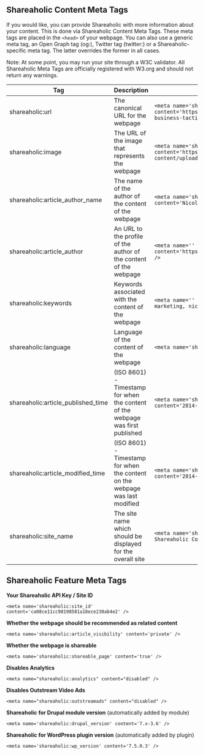 Shareaholic Content Meta Tags
---

If you would like, you can provide Shareaholic with more information about your content. This is done via Shareaholic Content Meta Tags.  These meta tags are placed in the `<head>` of your webpage. You can also use a generic meta tag, an Open Graph tag (og:), Twitter tag (twitter:) or a Shareaholic-specific meta tag. The latter overrides the former in all cases.

Note: At some point, you may run your site through a W3C validator. All Shareaholic Meta Tags are officially registered with W3.org and should not return any warnings.

| Tag | Description | Example |
|-----|-------------|---------|
|shareaholic:url |The canonical URL for the webpage|`<meta name='shareaholic:url' content='https://blog.shareaholic.com/pinterest-for-business-tactics/' />`|
|shareaholic:image|The URL of the image that represents the webpage|`<meta name='shareaholic:image' content='https://blog.shareaholic.com/wp-content/uploads/2014/08/pinterest-tablet.jpg' />`|
|shareaholic:article_author_name|The name of the author of the content of the webpage|`<meta name='shareaholic:article_author_name' content='Nicole Kohler' />`|
|shareaholic:article_author|An URL to the profile of the author of the content of the webpage|`<meta name='' content='https://blog.shareaholic.com/author/dwong/' />`|
|shareaholic:keywords|Keywords associated with the content of the webpage|`<meta name='' content='business, guest post, marketing, nicole kohler, pinterest' />`|
|shareaholic:language|Language of the content of the webpage|`<meta name='shareaholic:language' content='en-US' />`|
|shareaholic:article_published_time|(ISO 8601) - Timestamp for when the content of the webpage was first published|`<meta name='shareaholic:article_published_time' content='2014-08-05T17:53:26+00:00' />`|
|shareaholic:article_modified_time|(ISO 8601) - Timestamp for when the content on the webpage was last modified|`<meta name='shareaholic:article_modified_time' content='2014-08-19T12:48:49+00:00' />`|
|shareaholic:site_name|The site name which should be displayed for the overall site|`<meta name='shareaholic:site_name' content='The Shareaholic Content Marketing Blog' />`|


Shareaholic Feature Meta Tags
---

**Your Shareaholic API Key / Site ID**

`<meta name='shareaholic:site_id' content='ca08ce11cc98198581a18ece230ab4e2' />`

**Whether the webpage should be recommended as related content**

`<meta name='shareaholic:article_visibility' content='private' />`

**Whether the webpage is shareable**

`<meta name='shareaholic:shareable_page' content='true' />`

**Disables Analytics**

`<meta name="shareaholic:analytics" content="disabled" />`

**Disables Outstream Video Ads**

`<meta name="shareaholic:outstreamads" content="disabled" />`

**Shareaholic for Drupal module version** (automatically added by module)

`<meta name='shareaholic:drupal_version' content='7.x-3.6' />`

**Shareaholic for WordPress plugin version** (automatically added by plugin)

`<meta name='shareaholic:wp_version' content='7.5.0.3' />`

